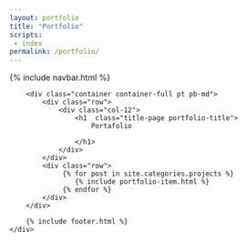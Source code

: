 ```yaml
---
layout: portfolio
title: "Portfolio"
scripts:
 - index
permalink: /portfolio/
---
```



<body itemscope="" itemtype="http://schema.org/Blog">
	{% include navbar.html %}
	<div class="container-background">
		
		<div class="container container-full pt pb-md">
			<div class="row">
				<div class="col-12">
					<h1  class="title-page portfolio-title">
						Portafolio
					
					</h1>					
				</div>
			</div>
			<div class="row">					
			     {% for post in site.categories.projects %}		     			     
				 	{% include portfolio-item.html %}
				 {% endfor %}
			</div>	
		</div>	

		{% include footer.html %}
	</div>   
	
</body>
